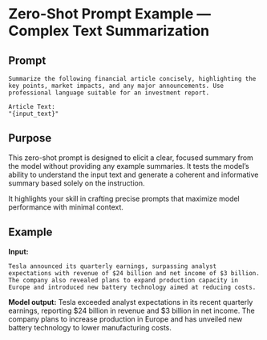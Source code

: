 # Zero-Shot Prompt Example — Complex Text Summarization

## Prompt

```plaintext
Summarize the following financial article concisely, highlighting the key points, market impacts, and any major announcements. Use professional language suitable for an investment report.

Article Text:  
"{input_text}"
````

## Purpose

This zero-shot prompt is designed to elicit a clear, focused summary from the model without providing any example summaries. It tests the model’s ability to understand the input text and generate a coherent and informative summary based solely on the instruction.

It highlights your skill in crafting precise prompts that maximize model performance with minimal context.

## Example

**Input:**

```
Tesla announced its quarterly earnings, surpassing analyst expectations with revenue of $24 billion and net income of $3 billion. The company also revealed plans to expand production capacity in Europe and introduced new battery technology aimed at reducing costs.
```

**Model output:**
Tesla exceeded analyst expectations in its recent quarterly earnings, reporting \$24 billion in revenue and \$3 billion in net income. The company plans to increase production in Europe and has unveiled new battery technology to lower manufacturing costs.
